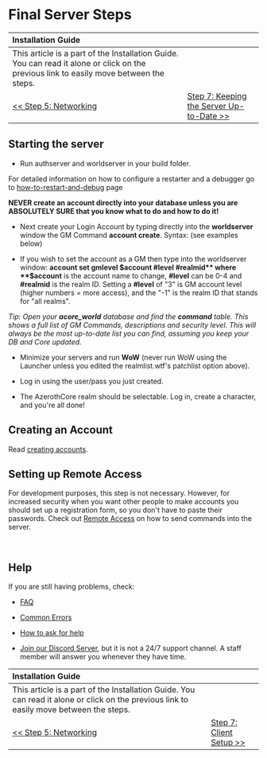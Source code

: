 # Final Server Steps

| Installation Guide | |
| :- | :- |
| This article is a part of the Installation Guide. You can read it alone or click on the previous link to easily move between the steps. |
| [<< Step 5: Networking](networking.md) | [Step 7: Keeping the Server Up-to-Date >>](keeping-the-server-up-to-date.md) |

## Starting the server

- Run authserver and worldserver in your build folder.

For detailed information on how to configure a restarter and a debugger go to [how-to-restart-and-debug](how-to-restart-and-debug.md) page

**NEVER create an account directly into your database unless you are ABSOLUTELY SURE that you know what to do and how to do it!**

- Next create your Login Account by typing directly into the **worldserver** window the GM Command **account create**. Syntax: (see examples below)

- If you wish to set the account as a GM then type into the worldserver window: **account set gmlevel $account #level #realmid** where **$account** is the account name to change, **#level** can be 0-4 and **#realmid** is the realm ID. Setting a **#level** of "3" is GM account level (higher numbers = more access), and the "-1" is the realm ID that stands for "all realms".

*Tip: Open your **acore_world** database and find the **command** table. This shows a full list of GM Commands, descriptions and security level.*
*This will always be the most up-to-date list you can find, assuming you keep your DB and Core updated.*

- Minimize your servers and run **WoW** (never run WoW using the Launcher unless you edited the realmlist.wtf's patchlist option above).

- Log in using the user/pass you just created.

- The AzerothCore realm should be selectable. Log in, create a character, and you're all done!

## Creating an Account

Read [creating accounts](creating-accounts.md).

## Setting up Remote Access
For development purposes, this step is not necessary. However, for increased security when you want other people to make accounts you should set up a registration form, so you don't have to paste their passwords. Check out [Remote Access](remote-access.md) on how to send commands into the server.

<br>

## Help

If you are still having problems, check:

* [FAQ](faq.md)

* [Common Errors](common-errors.md)

* [How to ask for help](how-to-ask-for-help.md)

* [Join our Discord Server](https://discord.gg/gkt4y2x), but it is not a 24/7 support channel. A staff member will answer you whenever they have time.

| Installation Guide | |
| :- | :- |
| This article is a part of the Installation Guide. You can read it alone or click on the previous link to easily move between the steps. |
| [<< Step 5: Networking](networking.md) | [Step 7: Client Setup >>](client-setup.md) |
